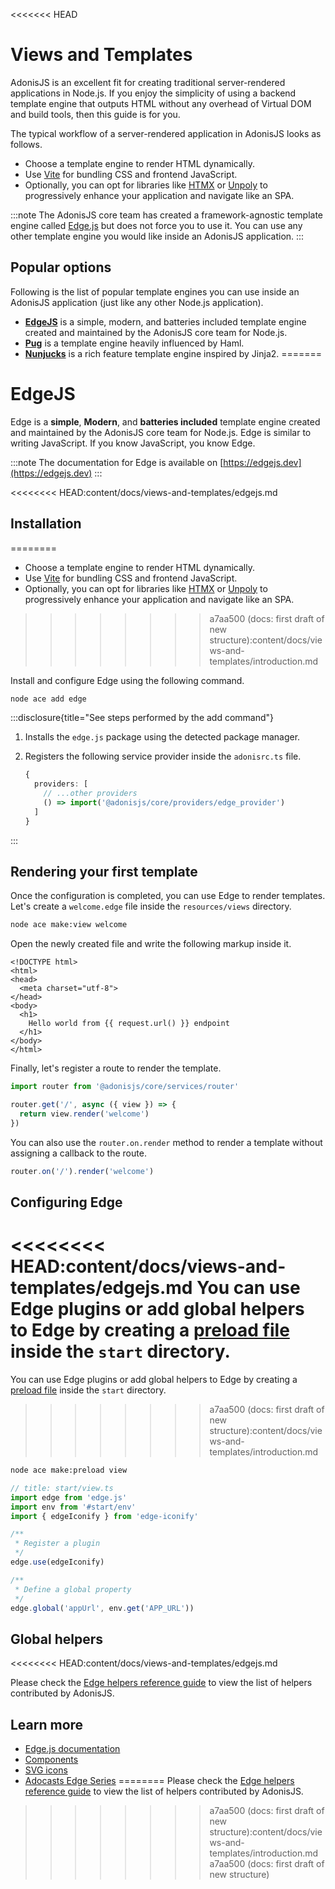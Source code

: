 <<<<<<< HEAD
# Views and Templates

AdonisJS is an excellent fit for creating traditional server-rendered applications in Node.js. If you enjoy the simplicity of using a backend template engine that outputs HTML without any overhead of Virtual DOM and build tools, then this guide is for you.

The typical workflow of a server-rendered application in AdonisJS looks as follows.

- Choose a template engine to render HTML dynamically.
- Use [Vite](../basics/vite.md) for bundling CSS and frontend JavaScript.
- Optionally, you can opt for libraries like [HTMX](https://htmx.org/) or [Unpoly](https://unpoly.com/) to progressively enhance your application and navigate like an SPA.

:::note
The AdonisJS core team has created a framework-agnostic template engine called [Edge.js](https://edgejs.dev) but does not force you to use it. You can use any other template engine you would like inside an AdonisJS application.
:::

## Popular options

Following is the list of popular template engines you can use inside an AdonisJS application (just like any other Node.js application).

- [**EdgeJS**](https://edgejs.dev) is a simple, modern, and batteries included template engine created and maintained by the AdonisJS core team for Node.js.
- [**Pug**](https://pugjs.org) is a template engine heavily influenced by Haml.
- [**Nunjucks**](https://mozilla.github.io/nunjucks) is a rich feature template engine inspired by Jinja2.
=======
# EdgeJS

Edge is a **simple**, **Modern**, and **batteries included** template engine created and maintained by the AdonisJS core team for Node.js. Edge is similar to writing JavaScript. If you know JavaScript, you know Edge.

:::note
The documentation for Edge is available on [https://edgejs.dev](https://edgejs.dev)
:::

<<<<<<<< HEAD:content/docs/views-and-templates/edgejs.md
## Installation
========
- Choose a template engine to render HTML dynamically.
- Use [Vite](../../basics/vite) for bundling CSS and frontend JavaScript.
- Optionally, you can opt for libraries like [HTMX](https://htmx.org/) or [Unpoly](https://unpoly.com/) to progressively enhance your application and navigate like an SPA.
>>>>>>>> a7aa500 (docs: first draft of new structure):content/docs/views-and-templates/introduction.md

Install and configure Edge using the following command.

```sh
node ace add edge
```

:::disclosure{title="See steps performed by the add command"}

1. Installs the `edge.js` package using the detected package manager.

2. Registers the following service provider inside the `adonisrc.ts` file.

    ```ts
    {
      providers: [
        // ...other providers
        () => import('@adonisjs/core/providers/edge_provider')
      ]
    }
    ```

:::

## Rendering your first template

Once the configuration is completed, you can use Edge to render templates. Let's create a `welcome.edge` file inside the `resources/views` directory.

```sh
node ace make:view welcome
```

Open the newly created file and write the following markup inside it.

```edge
<!DOCTYPE html>
<html>
<head>
  <meta charset="utf-8">
</head>
<body>
  <h1>
    Hello world from {{ request.url() }} endpoint
  </h1>
</body>
</html>
```

Finally, let's register a route to render the template.

```ts
import router from '@adonisjs/core/services/router'

router.get('/', async ({ view }) => {
  return view.render('welcome')
})
```

You can also use the `router.on.render` method to render a template without assigning a callback to the route.

```ts
router.on('/').render('welcome')
```

## Configuring Edge
<<<<<<<< HEAD:content/docs/views-and-templates/edgejs.md
You can use Edge plugins or add global helpers to Edge by creating a [preload file](../concepts/adonisrc_file#preloads) inside the `start` directory.
========
You can use Edge plugins or add global helpers to Edge by creating a [preload file](../../concepts/rc_file#preloads) inside the `start` directory.
>>>>>>>> a7aa500 (docs: first draft of new structure):content/docs/views-and-templates/introduction.md

```sh
node ace make:preload view
```

```ts
// title: start/view.ts
import edge from 'edge.js'
import env from '#start/env'
import { edgeIconify } from 'edge-iconify'

/**
 * Register a plugin
 */
edge.use(edgeIconify)

/**
 * Define a global property
 */
edge.global('appUrl', env.get('APP_URL'))
```

## Global helpers
<<<<<<<< HEAD:content/docs/views-and-templates/edgejs.md

Please check the [Edge helpers reference guide](../references/edge.md) to view the list of helpers contributed by AdonisJS.

## Learn more

- [Edge.js documentation](https://edgejs.dev)
- [Components](https://edgejs.dev/docs/components)
- [SVG icons](https://edgejs.dev/docs/edge-iconify)
- [Adocasts Edge Series](https://adocasts.com/topics/edge)
========
Please check the [Edge helpers reference guide](../api-references/edge.md) to view the list of helpers contributed by AdonisJS.
>>>>>>>> a7aa500 (docs: first draft of new structure):content/docs/views-and-templates/introduction.md
>>>>>>> a7aa500 (docs: first draft of new structure)
